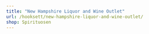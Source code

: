```yaml
---
title: "New Hampshire Liquor and Wine Outlet"
url: /hooksett/new-hampshire-liquor-and-wine-outlet/
shop: Spirituosen
---
```


